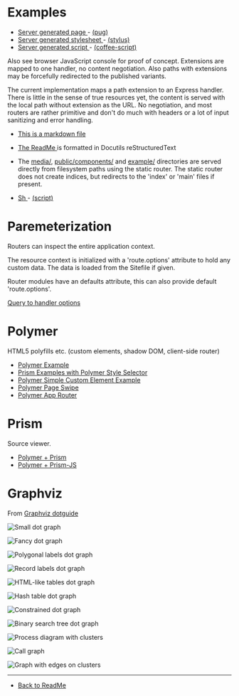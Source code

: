 Examples
========

- [ Server generated page ](./server-generated-page) - [(pug)](./server-generated-page.pug)
- [ Server generated stylesheet ](./server-generated-stylesheet) - [(stylus)](./server-generated-stylesheet.styl)
- [ Server generated script ](./server-generated-javascript) - [(coffee-script)](./server-generated-javascript.coffee)


Also see browser JavaScript console for proof of concept.
Extensions are mapped to one handler, no content negotiation.
Also paths with extensions may be forcefully redirected to the published
variants.

The current implementation maps a path extension to an Express handler. There is
little in the sense of true resources yet, the content is served with the local
path without extension as the URL. No negotiation, and most routers are rather
primitive and don't do much with headers or a lot of input sanitizing and error
handling.

- [ This is a markdown file ](./main.md)
- [ The ReadMe ](/ReadMe.rst) is formatted in Docutils reStructuredText
- The [media/](/media/), [public/components/](/components/) and [example/](/example/) directories are served directly from filesystem paths using the static router. The static router does not create indices, but redirects to the 'index' or 'main' files if present.

- [ Sh ](./sh-script) - [(script)](./sh-script.sh)


# Paremeterization

Routers can inspect the entire application context.

The resource context is initialized with a 'route.options' attribute to hold any
custom data. The data is loaded from the Sitefile if given.

Router modules have an defaults attribute, this can also provide 
default 'route.options'.


[Query to handler options](/Sitefile/debug?pretty=true&bar[baz]=foo)



# Polymer

HTML5 polyfills etc. (custom elements, shadow DOM, client-side router)

- [ Polymer Example ](./polymer-example)
- [ Prism Examples with Polymer Style Selector ](./prism)
- [ Polymer Simple Custom Element Example ](./polymer-custom)
- [ Polymer Page Swipe](./polymer-page-swipe)
- [ Polymer App Router ](./polymer-app-router)


# Prism

Source viewer.

- [ Polymer + Prism ](./prism)
- [ Polymer + Prism-JS ](./prism-js)


# Graphviz

From [ Graphviz dotguide ](http://www.graphviz.org/pdf/dotguide.pdf)

![ Small dot graph ](./graphviz-small-graph.dot.png "Small diagram")

![ Fancy dot graph ](./graphviz-fancy-graph.dot.png "Fancy diagram")

![ Polygonal labels dot graph ](./graphviz-polygonal-labels-graph.dot.png "Diagram with polygonal labels")

![ Record labels dot graph ](./graphviz-record-labels-graph.dot.png "Diagram with record labels")

![ HTML-like tables dot graph ](./graphviz-html-labels-graph.dot.png "Diagram with html labels")

![ Hash table dot graph ](./graphviz-hash-table-graph.dot.png)

![ Constrained dot graph ](./graphviz-constrained-graph.dot.png)

![ Binary search tree dot graph ](./graphviz-binary-search-tree-graph.dot.png)

![ Process diagram with clusters ](./graphviz-process-cluster-graph.dot.png)

![ Call graph ](./graphviz-call-graph.dot.png)

![ Graph with edges on clusters ](./graphviz-edge-cluster-graph.dot.png)



***

- [ Back to ReadMe ](/ReadMe)



